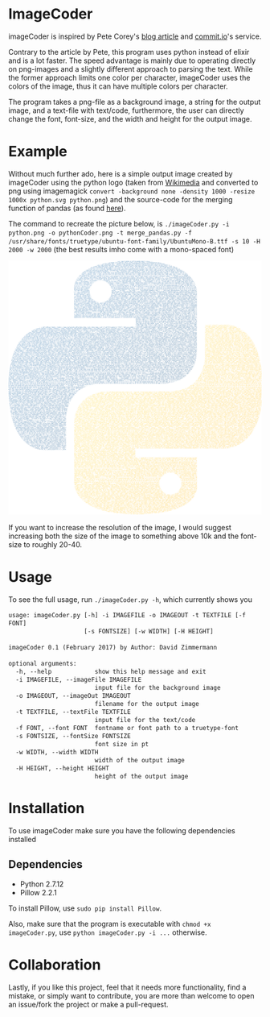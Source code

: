 # ImageCoder
imageCoder is inspired by Pete Corey's [blog article](http://www.east5th.co/blog/2017/02/13/build-your-own-code-poster-with-elixir/) and [commit.io](https://commits.io/)'s service. 

Contrary to the article by Pete, this program uses python instead of elixir and is a lot faster. The speed advantage is mainly due to operating directly on png-images and a slightly different approach to parsing the text. While the former approach limits one color per character, imageCoder uses the colors of the image, thus it can have multiple colors per character.

The program takes a png-file as a background image, a string for the output image, and a text-file with text/code, furthermore, the user can directly change the font, font-size, and the width and height for the output image.

# Example

Without much further ado, here is a simple output image created by imageCoder using the python logo (taken from [Wikimedia](https://commons.wikimedia.org/wiki/File:Python-logo-notext.svg) and converted to png using imagemagick `convert -background none -density 1000 -resize 1000x python.svg python.png`) and the source-code for the merging function of pandas (as found [here](https://github.com/pandas-dev/pandas/blob/master/pandas/tools/merge.py)).

The command to recreate the picture below, is `./imageCoder.py -i python.png -o pythonCoder.png -t merge_pandas.py -f /usr/share/fonts/truetype/ubuntu-font-family/UbuntuMono-B.ttf -s 10 -H 2000 -w 2000` (the best results imho come with a mono-spaced font)

![PythonCoder.png](pythonCoder.png "PythonCoder.png")

If you want to increase the resolution of the image, I would suggest increasing both the size of the image to something above 10k and the font-size to roughly 20-40.

# Usage

To see the full usage, run `./imageCoder.py -h`, which currently shows you

``` 
usage: imageCoder.py [-h] -i IMAGEFILE -o IMAGEOUT -t TEXTFILE [-f FONT]
                     [-s FONTSIZE] [-w WIDTH] [-H HEIGHT]

imageCoder 0.1 (February 2017) by Author: David Zimmermann

optional arguments:
  -h, --help            show this help message and exit
  -i IMAGEFILE, --imageFile IMAGEFILE
                        input file for the background image
  -o IMAGEOUT, --imageOut IMAGEOUT
                        filename for the output image
  -t TEXTFILE, --textFile TEXTFILE
                        input file for the text/code
  -f FONT, --font FONT  fontname or font path to a truetype-font
  -s FONTSIZE, --fontSize FONTSIZE
                        font size in pt
  -w WIDTH, --width WIDTH
                        width of the output image
  -H HEIGHT, --height HEIGHT
                        height of the output image

```

# Installation
To use imageCoder make sure you have the following dependencies installed

## Dependencies

- Python 2.7.12 
- Pillow 2.2.1

To install Pillow, use `sudo pip install Pillow`.

Also, make sure that the program is executable with `chmod +x imageCoder.py`, use `python imageCoder.py -i ...` otherwise.


# Collaboration

Lastly, if you like this project, feel that it needs more functionality, find a mistake, or simply want to contribute, you are more than welcome to open an issue/fork the project or make a pull-request.
